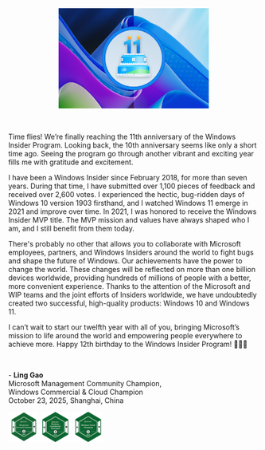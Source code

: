 <div align="center">
<img src="Images/11 years.jpg" width = "60%" />
</div>

&emsp;&emsp;

Time flies! We’re finally reaching the 11th anniversary of the Windows Insider Program. Looking back, the 10th anniversary seems like only a short time ago. Seeing the program go through another vibrant and exciting year fills me with gratitude and excitement.

I have been a Windows Insider since February 2018, for more than seven years. During that time, I have submitted over 1,100 pieces of feedback and received over 2,600 votes. I experienced the hectic, bug-ridden days of Windows 10 version 1903 firsthand, and I watched Windows 11 emerge in 2021 and improve over time. In 2021, I was honored to receive the Windows Insider MVP title. The MVP mission and values have always shaped who I am, and I still benefit from them today.

There's probably no other that allows you to collaborate with Microsoft employees, partners, and Windows Insiders around the world to fight bugs and shape the future of Windows. Our achievements have the power to change the world. These changes will be reflected on more than one billion devices worldwide, providing hundreds of millions of people with a better, more convenient experience. Thanks to the attention of the Microsoft and WIP teams and the joint efforts of Insiders worldwide, we have undoubtedly created two successful, high-quality products: Windows 10 and Windows 11.

I can’t wait to start our twelfth year with all of you, bringing Microsoft’s mission to life around the world and empowering people everywhere to achieve more. Happy 12th birthday to the Windows Insider Program! 🎂🥳🎉

&emsp;&emsp;

\- **Ling Gao**  
Microsoft Management Community Champion,  
Windows Commercial & Cloud Champion  
October 23, 2025, Shanghai, China

<img src="Images/Microsoft MCC.png" width = "12%" /> <img src="Images/WCC2024_2.png" width = "12%" /> <img src="Images/WCC2024_1.png" width = "12%" />